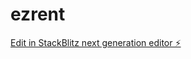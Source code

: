 # ezrent

[Edit in StackBlitz next generation editor ⚡️](https://stackblitz.com/~/github.com/x0user/ezrent)
